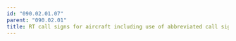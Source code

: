 ```yaml
---
id: "090.02.01.07"
parent: "090.02.01"
title: RT call signs for aircraft including use of abbreviated call signs
---
```

